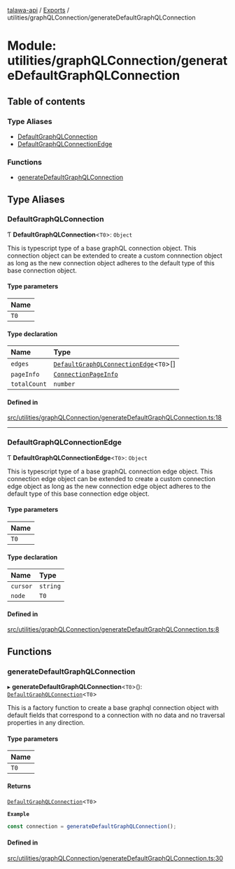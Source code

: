 [talawa-api](../README.md) / [Exports](../modules.md) / utilities/graphQLConnection/generateDefaultGraphQLConnection

# Module: utilities/graphQLConnection/generateDefaultGraphQLConnection

## Table of contents

### Type Aliases

- [DefaultGraphQLConnection](utilities_graphQLConnection_generateDefaultGraphQLConnection.md#defaultgraphqlconnection)
- [DefaultGraphQLConnectionEdge](utilities_graphQLConnection_generateDefaultGraphQLConnection.md#defaultgraphqlconnectionedge)

### Functions

- [generateDefaultGraphQLConnection](utilities_graphQLConnection_generateDefaultGraphQLConnection.md#generatedefaultgraphqlconnection)

## Type Aliases

### DefaultGraphQLConnection

Ƭ **DefaultGraphQLConnection**\<`T0`\>: `Object`

This is typescript type of a base graphQL connection object. This connection object can be
extended to create a custom connnection object as long as the new connection object adheres
to the default type of this base connection object.

#### Type parameters

| Name |
| :------ |
| `T0` |

#### Type declaration

| Name | Type |
| :------ | :------ |
| `edges` | [`DefaultGraphQLConnectionEdge`](utilities_graphQLConnection_generateDefaultGraphQLConnection.md#defaultgraphqlconnectionedge)\<`T0`\>[] |
| `pageInfo` | [`ConnectionPageInfo`](types_generatedGraphQLTypes.md#connectionpageinfo) |
| `totalCount` | `number` |

#### Defined in

[src/utilities/graphQLConnection/generateDefaultGraphQLConnection.ts:18](https://github.com/PalisadoesFoundation/talawa-api/blob/4c7d3ea/src/utilities/graphQLConnection/generateDefaultGraphQLConnection.ts#L18)

___

### DefaultGraphQLConnectionEdge

Ƭ **DefaultGraphQLConnectionEdge**\<`T0`\>: `Object`

This is typescript type of a base graphQL connection edge object. This connection edge object
can be extended to create a custom connection edge object as long as the new connection edge
object adheres to the default type of this base connection edge object.

#### Type parameters

| Name |
| :------ |
| `T0` |

#### Type declaration

| Name | Type |
| :------ | :------ |
| `cursor` | `string` |
| `node` | `T0` |

#### Defined in

[src/utilities/graphQLConnection/generateDefaultGraphQLConnection.ts:8](https://github.com/PalisadoesFoundation/talawa-api/blob/4c7d3ea/src/utilities/graphQLConnection/generateDefaultGraphQLConnection.ts#L8)

## Functions

### generateDefaultGraphQLConnection

▸ **generateDefaultGraphQLConnection**\<`T0`\>(): [`DefaultGraphQLConnection`](utilities_graphQLConnection_generateDefaultGraphQLConnection.md#defaultgraphqlconnection)\<`T0`\>

This is a factory function to create a base graphql connection object with default fields
that correspond to a connection with no data and no traversal properties in any direction.

#### Type parameters

| Name |
| :------ |
| `T0` |

#### Returns

[`DefaultGraphQLConnection`](utilities_graphQLConnection_generateDefaultGraphQLConnection.md#defaultgraphqlconnection)\<`T0`\>

**`Example`**

```ts
const connection = generateDefaultGraphQLConnection();
```

#### Defined in

[src/utilities/graphQLConnection/generateDefaultGraphQLConnection.ts:30](https://github.com/PalisadoesFoundation/talawa-api/blob/4c7d3ea/src/utilities/graphQLConnection/generateDefaultGraphQLConnection.ts#L30)
